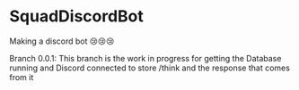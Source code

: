 # SquadDiscordBot

Making a discord bot 😢😢😢

Branch 0.0.1:
This branch is the work in progress for getting the Database running and Discord connected to store /think and the response that comes from it


